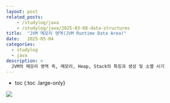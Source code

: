 ```yaml
---
layout: post
related_posts:
    - /studylog/java
    - /studylog/java/2025-03-08-data-structures
title:  "JVM 메모리 영역(JVM Runtime Data Area)"
date:   2025-05-04
categories:
  - studylog
  - java
description: >
  JVM의 메모리 영역 즉, 메모리, Heap, Stack의 특징과 생성 및 소멸 시기
---
```

* toc
{:toc .large-only}

![](https://miro.medium.com/v2/resize:fit:1400/format:webp/0*vz5rjm4zz1hfYZtK.png )